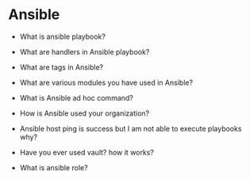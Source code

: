 # Ansible
* What is ansible playbook?
* What are handlers in Ansible playbook?
* What are tags in Ansible?

* What are various modules you have used in Ansible?
* What is Ansible ad hoc command?
* How is Ansible used your organization?
* Ansible host ping is success but I am not able to execute playbooks why? 
* Have you ever used vault? how it works?
* What is ansible role?